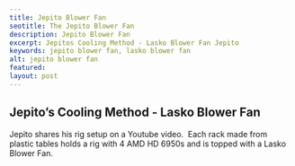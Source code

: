 ```yaml
---
title: Jepito Blower Fan
seotitle: The Jepito Blower Fan
description: Jepito Blower Fan
excerpt: Jepitos Cooling Method - Lasko Blower Fan Jepito
keywords: jepito blower fan, lasko blower fan
alt: jepito blower fan
featured: 
layout: post
---
```


<h2>Jepito’s Cooling Method - Lasko Blower Fan</h2>

<p>Jepito shares his rig setup on a Youtube video.  Each rack made from plastic tables holds a rig with 4 AMD HD 6950s and is topped with a Lasko Blower Fan.<p>


